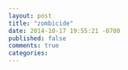 ```yaml
---
layout: post
title: "zombicide"
date: 2014-10-17 19:55:21 -0700
published: false
comments: true
categories: 
---
```

